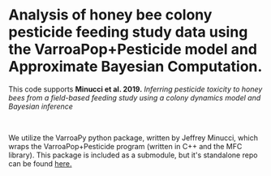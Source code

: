 # Analysis of honey bee colony pesticide feeding study data using the VarroaPop+Pesticide model and Approximate Bayesian Computation.

This code supports **Minucci et al. 2019.** *Inferring pesticide toxicity to honey bees from a field-based feeding study using a colony dynamics model and Bayesian inference*

<br>

We utilize the VarroaPy python package, written by Jeffrey Minucci, which wraps the VarroaPop+Pesticide program (written in C++ and the MFC library). This package is included as a submodule, but it's standalone repo can be found [here.](https://github.com/quanted/VarroaPy/)

